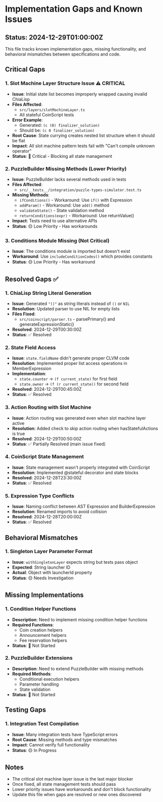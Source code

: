 # Implementation Gaps and Known Issues

## Status: 2024-12-29T01:00:00Z

This file tracks known implementation gaps, missing functionality, and behavioral mismatches between specifications and code.

## Critical Gaps

### 1. Slot Machine Layer Structure Issue ⚠️ CRITICAL
- **Issue**: Initial state list becomes improperly wrapped causing invalid ChiaLisp
- **Files Affected**: 
  - `src/layers/slotMachineLayer.ts`
  - All stateful CoinScript tests
- **Error Example**: 
  - Generated: `(c (0) finalizer_solution)`
  - Should be: `(c 0 finalizer_solution)` 
- **Root Cause**: State currying creates nested list structure when it should be flat
- **Impact**: All slot machine pattern tests fail with "Can't compile unknown operator"
- **Status**: 🔴 Critical - Blocking all state management

### 2. PuzzleBuilder Missing Methods (Lower Priority)
- **Issue**: PuzzleBuilder lacks several methods used in tests
- **Files Affected**: 
  - `src/__tests__/integration/puzzle-types-simulator.test.ts`
- **Missing Methods**:
  - `ifConditions()` - Workaround: Use `if()` with Expression
  - `addParam()` - Workaround: Use `add()` method
  - `validateState()` - State validation method
  - `returnConditions(expr)` - Workaround: Use returnValue()
- **Impact**: Tests need to use alternative APIs
- **Status**: 🟡 Low Priority - Has workarounds

### 3. Conditions Module Missing (Not Critical)
- **Issue**: The conditions module is imported but doesn't exist
- **Workaround**: Use `includeConditionCodes()` which provides constants
- **Status**: 🟡 Low Priority - Has workaround

## Resolved Gaps ✅

### 1. ChiaLisp String Literal Generation
- **Issue**: Generated `"()"` as string literals instead of `()` or `NIL`
- **Resolution**: Updated parser to use NIL for empty lists
- **Files Fixed**:
  - `src/coinscript/parser.ts` - parsePrimary() and generateExpressionStatic()
- **Resolved**: 2024-12-29T00:30:00Z
- **Status**: ✅ Resolved

### 2. State Field Access
- **Issue**: `state.fieldName` didn't generate proper CLVM code
- **Resolution**: Implemented proper list access operations in MemberExpression
- **Implementation**: 
  - `state.counter` → `(f current_state)` for first field
  - `state.owner` → `(f (r current_state))` for second field
- **Resolved**: 2024-12-29T00:45:00Z
- **Status**: ✅ Resolved

### 3. Action Routing with Slot Machine
- **Issue**: Action routing was generated even when slot machine layer active
- **Resolution**: Added check to skip action routing when hasStatefulActions is true
- **Resolved**: 2024-12-29T00:50:00Z
- **Status**: ✅ Partially Resolved (main issue fixed)

### 4. CoinScript State Management
- **Issue**: State management wasn't properly integrated with CoinScript
- **Resolution**: Implemented @stateful decorator and state blocks
- **Resolved**: 2024-12-28T23:30:00Z
- **Status**: ✅ Resolved

### 5. Expression Type Conflicts
- **Issue**: Naming conflict between AST Expression and BuilderExpression
- **Resolution**: Renamed imports to avoid collision
- **Resolved**: 2024-12-28T20:00:00Z
- **Status**: ✅ Resolved

## Behavioral Mismatches

### 1. Singleton Layer Parameter Format
- **Issue**: `withSingletonLayer` expects string but tests pass object
- **Expected**: String launcher ID
- **Actual**: Object with launcherId property
- **Status**: 🟡 Needs Investigation

## Missing Implementations

### 1. Condition Helper Functions
- **Description**: Need to implement missing condition helper functions
- **Required Functions**:
  - Coin creation helpers
  - Announcement helpers
  - Fee reservation helpers
- **Status**: 🔴 Not Started

### 2. PuzzleBuilder Extensions
- **Description**: Need to extend PuzzleBuilder with missing methods
- **Required Methods**:
  - Conditional execution helpers
  - Parameter handling
  - State validation
- **Status**: 🔴 Not Started

## Testing Gaps

### 1. Integration Test Compilation
- **Issue**: Many integration tests have TypeScript errors
- **Root Cause**: Missing methods and type mismatches
- **Impact**: Cannot verify full functionality
- **Status**: 🟡 In Progress

## Notes

- The critical slot machine layer issue is the last major blocker
- Once fixed, all state management tests should pass
- Lower priority issues have workarounds and don't block functionality
- Update this file when gaps are resolved or new ones discovered 